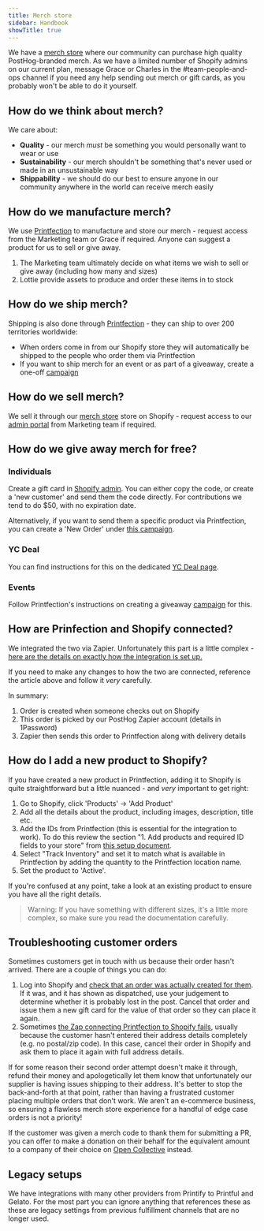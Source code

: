 ```yaml
---
title: Merch store
sidebar: Handbook
showTitle: true
---
```


We have a [merch store](https://merch.posthog.com/) where our community can purchase high quality PostHog-branded merch. As we have a limited number of Shopify admins on our current plan, message Grace or Charles in the #team-people-and-ops channel if you need any help sending out merch or gift cards, as you probably won't be able to do it yourself. 

## How do we think about merch?

We care about:

* **Quality** - our merch _must_ be something you would personally want to wear or use
* **Sustainability** - our merch shouldn't be something that's never used or made in an unsustainable way
* **Shippability** - we should do our best to ensure anyone in our community anywhere in the world can receive merch easily

## How do we manufacture merch?

We use [Printfection](https://app.printfection.com/account/dashboard_merchandise.php) to manufacture and store our merch - request access from the Marketing team or Grace if required. Anyone can suggest a product for us to sell or give away. 

1. The Marketing team ultimately decide on what items we wish to sell or give away (including how many and sizes)
2. Lottie provide assets to produce and order these items in to stock

## How do we ship merch?

Shipping is also done through [Printfection](https://app.printfection.com/account/dashboard_merchandise.php) - they can ship to over 200 territories worldwide:

* When orders come in from our Shopify store they will automatically be shipped to the people who order them via Printfection
* If you want to ship merch for an event or as part of a giveaway, create a one-off [campaign](https://help.printfection.com/hc/en-us/articles/208654107-Collection-campaigns-How-to-collect-review-and-approve-orders-via-external-ordering-or-csv)

## How do we sell merch?
We sell it through our [merch store](https://merch.posthog.com/) store on Shopify - request access to our [admin portal](https://posthog.myshopify.com/) from Marketing team if required. 

## How do we give away merch for free?

### Individuals

Create a gift card in [Shopify admin](https://posthog.myshopify.com/admin/gift_cards). You can either copy the code, or create a 'new customer' and send them the code directly. For contributions we tend to do $50, with no expiration date.

Alternatively, if you want to send them a specific product via Printfection, you can create a 'New Order' under [this campaign](https://app.printfection.com/account/campaign/manage.php?storeid=304946). 

### YC Deal

You can find instructions for this on the dedicated [YC Deal page](/handbook/growth/sales/yc-onboarding).

### Events
Follow Printfection's instructions on creating a giveaway [campaign](https://help.printfection.com/hc/en-us/articles/208654107-Collection-campaigns-How-to-collect-review-and-approve-orders-via-external-ordering-or-csv) for this.

## How are Prinfection and Shopify connected?

We integrated the two via Zapier. Unfortunately this part is a little complex - [here are the details on exactly how the integration is set up.](https://help.printfection.com/hc/en-us/articles/218014268-Integrating-Shopify-Printfection-via-Zapier-)

If you need to make any changes to how the two are connected, reference the article above and follow it _very_ carefully.

In summary:

1. Order is created when someone checks out on Shopify
2. This order is picked by our PostHog Zapier account (details in 1Password)
3. Zapier then sends this order to Printfection along with delivery details

## How do I add a new product to Shopify?

If you have created a new product in Printfection, adding it to Shopify is quite straightforward but a little nuanced - and _very_ important to get right:

1. Go to Shopify, click 'Products' -> 'Add Product'
2. Add all the details about the product, including images, description, title etc.
3. Add the IDs from Printfection (this is essential for the integration to work). To do this review the section "1. Add products and required ID fields to your store" from [this setup document](https://help.printfection.com/hc/en-us/articles/218014268-Integrating-Shopify-Printfection-via-Zapier-).
4. Select "Track Inventory" and set it to match what is available in Printfection by adding the quantity to the Printfection location name.
5. Set the product to 'Active'.

If you're confused at any point, take a look at an existing product to ensure you have all the right details.

> Warning: If you have something with different sizes, it's a little more complex, so make sure you read the documentation carefully.

## Troubleshooting customer orders

Sometimes customers get in touch with us because their order hasn't arrived. There are a couple of things you can do:

1. Log into Shopify and [check that an order was actually created for them](https://posthog.myshopify.com/admin/orders?inContextTimeframe=last_30_days). If it was, and it has shown as dispatched, use your judgement to determine whether it is probably lost in the post. Cancel that order and issue them a new gift card for the value of that order so they can place it again. 
2. Sometimes [the Zap connecting Printfection to Shopify fails](https://zapier.com/app/history?status=error%2Chalted%2Cdelayed&end_datetime=2022-12-22&start_datetime=2022-01-01&root_id=146890498), usually because the customer hasn't entered their address details completely (e.g. no postal/zip code). In this case, cancel their order in Shopify and ask them to place it again with full address details. 

If for some reason their second order attempt doesn't make it through, refund their money and apologetically let them know that unfortunately our supplier is having issues shipping to their address. It's better to stop the back-and-forth at that point, rather than having a frustrated customer placing multiple orders that don't work. We aren't an e-commerce business, so ensuring a flawless merch store experience for a handful of edge case orders is not a priority!

If the customer was given a merch code to thank them for submitting a PR, you can offer to make a donation on their behalf for the equivalent amount to a company of their choice on [Open Collective](https://opencollective.com/search?q=&type=COLLECTIVE) instead. 

## Legacy setups

We have integrations with many other providers from Printify to Printful and Gelato. For the most part you can ignore anything that references these as these are legacy settings from previous fulfillment channels that are no longer used. 
